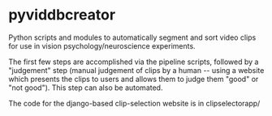 # pyviddbcreator
Python scripts and modules to automatically segment and sort video clips for use in vision psychology/neuroscience experiments.

The first few steps are accomplished via the pipeline scripts,
followed by a "judgement" step (manual judgement of clips by a human
-- using a website which presents the clips to users and allows them
to judge them "good" or "not good"). This step can also be automated.

The code for the django-based clip-selection website is in clipselectorapp/